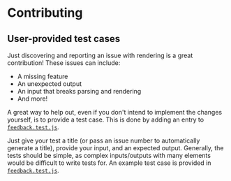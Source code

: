 # Contributing

## User-provided test cases

Just discovering and reporting an issue with rendering is a great contribution! These
issues can include:

- A missing feature
- An unexpected output
- An input that breaks parsing and rendering
- And more!

A great way to help out, even if you don't intend to implement the changes yourself,
is to provide a test case. This is done by adding an entry to
[`feedback.test.js`][feedback-tests].

Just give your test a title (or pass an issue number to automatically generate a title),
provide your input, and an expected output. Generally, the tests should be simple,
as complex inputs/outputs with many elements would be difficult to write tests for. An
example test case is provided in [`feedback.test.js`][feedback-tests].

[feedback-tests]: ./packages/steamdown/__tests__/feedback.test.js
